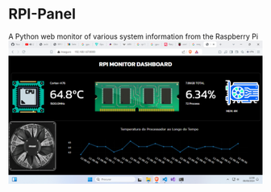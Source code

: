 # RPI-Panel
A Python web monitor of various system information from the Raspberry Pi
![RPI MONITOR DASHBOARD](/images/1.png)
